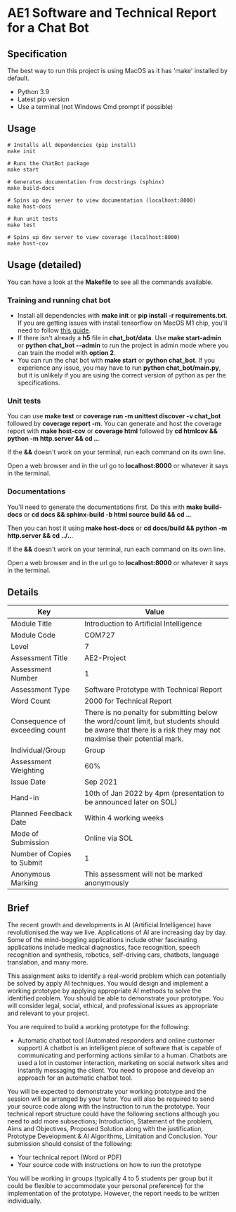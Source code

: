 # AE1 Software and Technical Report for a Chat Bot

## Specification

The best way to run this project is using MacOS as it has 'make' installed by default.

- Python 3.9
- Latest pip version
- Use a terminal (not Windows Cmd prompt if possible)

## Usage

```
# Installs all dependencies (pip install)
make init

# Runs the ChatBot package
make start

# Generates documentation from docstrings (sphinx)
make build-docs

# Spins up dev server to view documentation (localhost:8000)
make host-docs

# Run unit tests
make test

# Spins up dev server to view coverage (localhost:8000)
make host-cov

```

## Usage (detailed)

You can have a look at the **Makefile** to see all the commands available.

### Training and running chat bot

- Install all dependencies with **make init** or **pip install -r requirements.txt**. If you are getting issues with install tensorflow on MacOS M1 chip, you'll need to follow [this guide](https://developer.apple.com/metal/tensorflow-plugin/).
- If there isn't already a **h5** file in **chat_bot/data**. Use **make start-admin** or **python chat_bot --admin** to run the project in admin mode where you can train the model with **option 2**.
- You can run the chat bot with **make start** or **python chat_bot**. If you experience any issue, you may have to run **python chat_bot/__main__.py**, but it is unlikely if you are using the correct version of python as per the specifications.

### Unit tests

You can use **make test** or **coverage run -m unittest discover -v chat_bot** followed by **coverage report -m**. You can generate and host the coverage report with **make host-cov** or **coverage html** followed by **cd htmlcov && python -m http.server && cd ..**.

If the **&&** doesn't work on your terminal, run each command on its own line.

Open a web browser and in the url go to **localhost:8000** or whatever it says in the terminal.

### Documentations

You'll need to generate the documentations first. Do this with **make build-docs** or **cd docs && sphinx-build -b html source build && cd ..**.

Then you can host it using **make host-docs** or **cd docs/build && python -m http.server && cd ../..**.

If the **&&** doesn't work on your terminal, run each command on its own line.

Open a web browser and in the url go to **localhost:8000** or whatever it says in the terminal.

## Details

| Key                            | Value                                                                                                                                                        |
| ------------------------------ | ------------------------------------------------------------------------------------------------------------------------------------------------------------ |
| Module Title                   | Introduction to Artificial Intelligence                                                                                                                      |
| Module Code                    | COM727                                                                                                                                                       |
| Level                          | 7                                                                                                                                                            |
| Assessment Title               | AE2-Project                                                                                                                                                  |
| Assessment Number              | 1                                                                                                                                                            |
| Assessment Type                | Software Prototype with Technical Report                                                                                                                     |
| Word Count                     | 2000 for Technical Report                                                                                                                                    |
| Consequence of exceeding count | There is no penalty for submitting below the word/count limit, but students should be aware that there is a risk they may not maximise their potential mark. |
| Individual/Group               | Group                                                                                                                                                        |
| Assessment Weighting           | 60%                                                                                                                                                          |
| Issue Date                     | Sep 2021                                                                                                                                                     |
| Hand-in                        | 10th of Jan 2022 by 4pm (presentation to be announced later on SOL)                                                                                          |
| Planned Feedback Date          | Within 4 working weeks                                                                                                                                       |
| Mode of Submission             | Online via SOL                                                                                                                                               |
| Number of Copies to Submit     | 1                                                                                                                                                            |
| Anonymous Marking              | This assessment will not be marked anonymously                                                                                                               |

## Brief

The recent growth and developments in AI (Artificial Intelligence) have revolutionised the way we live. Applications of AI are increasing day by day. Some of the mind-boggling applications include other fascinating applications include medical diagnostics, face recognition, speech recognition and synthesis, robotics, self-driving cars, chatbots, language translation, and many more.

This assignment asks to identify a real-world problem which can potentially be solved by apply AI techniques. You would design and implement a working prototype by applying appropriate AI methods to solve the identified problem. You should be able to demonstrate your prototype. You will consider legal, social, ethical, and professional issues as appropriate and relevant to your project.

You are required to build a working prototype for the following:

- Automatic chatbot tool (Automated responders and online customer support) A chatbot is an intelligent piece of software that is capable of communicating and performing actions similar to a human. Chatbots are used a lot in customer interaction, marketing on social network sites and instantly messaging the client. You need to propose and develop an approach for an automatic chatbot tool.

You will be expected to demonstrate your working prototype and the session will be arranged by your tutor. You will also be required to send your source code along with the instruction to run the prototype. Your technical report structure could have the following sections although you need to add more subsections; Introduction, Statement of the problem, Aims and Objectives, Proposed Solution along with the justification, Prototype Development & AI Algorithms, Limitation and Conclusion. Your submission should consist of the following:

- Your technical report (Word or PDF)
- Your source code with instructions on how to run the prototype

You will be working in groups (typically 4 to 5 students per group but it could be flexible to accommodate your personal preference) for the implementation of the prototype. However, the report needs to be written individually.
